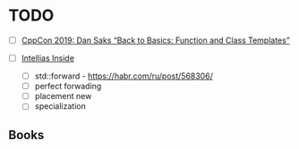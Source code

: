 # TODO

- [ ] [CppCon 2019: Dan Saks “Back to Basics: Function and Class Templates”](https://www.youtube.com/watch?v=LMP_sxOaz6g)
- [ ] [Intellias Inside](https://www.youtube.com/watch?v=9rp3MhMHpxI)

  - [ ] std::forward - https://habr.com/ru/post/568306/
  - [ ] perfect forwading
  - [ ] placement new
  - [ ] specialization

## Books
